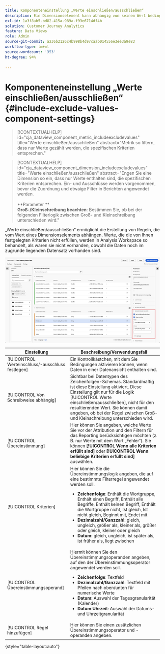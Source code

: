 ```yaml
---
title: Komponenteneinstellung „Werte einschließen/ausschließen“
description: Ein Dimensionselement kann abhängig von seinem Wert bedingt ein- oder ausgeschlossen werden.
exl-id: 1a3f8ab5-bd82-415a-989a-f93e6714df4b
solution: Customer Journey Analytics
feature: Data Views
role: Admin
source-git-commit: a236b2126c4b998b4d97caab014556e3ee3a9e83
workflow-type: tm+mt
source-wordcount: '353'
ht-degree: 94%

---
```


# Komponenteneinstellung „Werte einschließen/ausschließen“ {#include-exclude-values-component-settings}

<!-- markdownlint-disable MD034 -->

>[!CONTEXTUALHELP]
>id="cja_dataview_component_metric_includeexcludevalues"
>title="Werte einschließen/ausschließen"
>abstract="Metrik so filtern, dass nur Werte gezählt werden, die spezifischen Kriterien entsprechen."

<!-- markdownlint-enable MD034 -->

<!-- markdownlint-disable MD034 -->

>[!CONTEXTUALHELP]
>id="cja_dataview_component_dimension_includeexcludevalues"
>title="Werte einschließen/ausschließen"
>abstract="Engen Sie eine Dimension so ein, dass nur Werte enthalten sind, die spezifischen Kriterien entsprechen. Ein- und Ausschlüsse werden vorgenommen, bevor die Zuordnung und etwaige Filter in Berichten angewendet werden.<br/><br/>**Parameter **<br/>**Groß-/Kleinschreibung beachten**: Bestimmen Sie, ob bei der folgenden Filterlogik zwischen Groß- und Kleinschreibung unterschieden wird."

<!-- markdownlint-enable MD034 -->



„Werte einschließen/ausschließen“ ermöglicht die Erstellung von Regeln, die vom Wert eines Dimensionselements abhängen. Werte, die die von Ihnen festgelegten Kriterien nicht erfüllen, werden in Analysis Workspace so behandelt, als wären sie nicht vorhanden, obwohl die Daten noch im zugrunde liegenden Datensatz vorhanden sind.

![Datenansichten-Fenster, in dem die Werte zum Ausschließen einschließen hervorgehoben werden](../assets/include-exclude.png)

| Einstellung | Beschreibung/Verwendungsfall |
| --- | --- |
| [!UICONTROL Werteinschluss/-ausschluss festlegen] | Ein Kontrollkästchen, mit dem Sie Bedingungen aktivieren können, wenn Daten in einer Datenansicht enthalten sind. |
| [!UICONTROL Von Schreibweise abhängig] | Sichtbar bei Datentypen des Zeichenfolgen-Schemas. Standardmäßig ist diese Einstellung aktiviert. Diese Einstellung gilt nur für die Logik [!UICONTROL Werte einschließen/ausschließen], nicht für den resultierenden Wert. Sie können damit angeben, ob bei der Regel zwischen Groß- und Kleinschreibung unterschieden wird. |
| [!UICONTROL Übereinstimmung] | Hier können Sie angeben, welche Werte Sie vor der Attribution und den Filtern für das Reporting berücksichtigen möchten (z. B. nur Werte mit dem Wort „Fehler“). Sie können **[!UICONTROL Wenn alle Kriterien erfüllt sind]** oder **[!UICONTROL Wenn beliebige Kriterien erfüllt sind]** auswählen. |
| [!UICONTROL Kriterien] | Hier können Sie die Übereinstimmungslogik angeben, die auf eine bestimmte Filterregel angewendet werden soll.<ul><li>**Zeichenfolge**: Enthält die Wortgruppe, Enthält einen Begriff, Enthält alle Begriffe, Enthält keinen Begriff, Enthält die Wortgruppe nicht, Ist gleich, Ist nicht gleich, Beginnt mit, Endet mit</li><li>**Dezimalzahl/Ganzzahl**: gleich, ungleich, größer als, kleiner als, größer oder gleich, kleiner oder gleich</li><li>**Datum**: gleich, ungleich, ist später als, ist früher als, liegt zwischen</li></ul> |
| [!UICONTROL Übereinstimmungsoperand] | Hiermit können Sie den Übereinstimmungsoperanden angeben, auf den der Übereinstimmungsoperator angewendet werden soll.<ul><li>**Zeichenfolge**: Textfeld</li><li>**Dezimalzahl/Ganzzahl**: Textfeld mit Pfeilen nach oben/unten für numerische Werte</li><li>**Datum**: Auswahl der Tagesgranularität (Kalender)</li><li>**Datum Uhrzeit**: Auswahl der Datums- und Uhrzeitgranularität</li></ul> |
| [!UICONTROL Regel hinzufügen] | Hier können Sie einen zusätzlichen Übereinstimmungsoperator und -operanden angeben. |

{style="table-layout:auto"}
